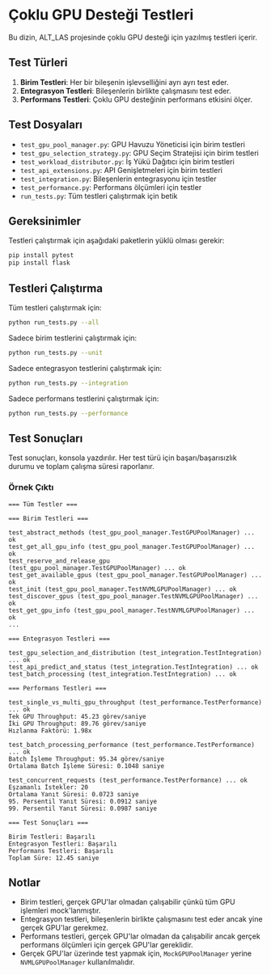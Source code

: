 # Çoklu GPU Desteği Testleri

Bu dizin, ALT_LAS projesinde çoklu GPU desteği için yazılmış testleri içerir.

## Test Türleri

1. **Birim Testleri**: Her bir bileşenin işlevselliğini ayrı ayrı test eder.
2. **Entegrasyon Testleri**: Bileşenlerin birlikte çalışmasını test eder.
3. **Performans Testleri**: Çoklu GPU desteğinin performans etkisini ölçer.

## Test Dosyaları

- `test_gpu_pool_manager.py`: GPU Havuzu Yöneticisi için birim testleri
- `test_gpu_selection_strategy.py`: GPU Seçim Stratejisi için birim testleri
- `test_workload_distributor.py`: İş Yükü Dağıtıcı için birim testleri
- `test_api_extensions.py`: API Genişletmeleri için birim testleri
- `test_integration.py`: Bileşenlerin entegrasyonu için testler
- `test_performance.py`: Performans ölçümleri için testler
- `run_tests.py`: Tüm testleri çalıştırmak için betik

## Gereksinimler

Testleri çalıştırmak için aşağıdaki paketlerin yüklü olması gerekir:

```bash
pip install pytest
pip install flask
```

## Testleri Çalıştırma

Tüm testleri çalıştırmak için:

```bash
python run_tests.py --all
```

Sadece birim testlerini çalıştırmak için:

```bash
python run_tests.py --unit
```

Sadece entegrasyon testlerini çalıştırmak için:

```bash
python run_tests.py --integration
```

Sadece performans testlerini çalıştırmak için:

```bash
python run_tests.py --performance
```

## Test Sonuçları

Test sonuçları, konsola yazdırılır. Her test türü için başarı/başarısızlık durumu ve toplam çalışma süresi raporlanır.

### Örnek Çıktı

```
=== Tüm Testler ===

=== Birim Testleri ===

test_abstract_methods (test_gpu_pool_manager.TestGPUPoolManager) ... ok
test_get_all_gpu_info (test_gpu_pool_manager.TestGPUPoolManager) ... ok
test_reserve_and_release_gpu (test_gpu_pool_manager.TestGPUPoolManager) ... ok
test_get_available_gpus (test_gpu_pool_manager.TestGPUPoolManager) ... ok
test_init (test_gpu_pool_manager.TestNVMLGPUPoolManager) ... ok
test_discover_gpus (test_gpu_pool_manager.TestNVMLGPUPoolManager) ... ok
test_get_gpu_info (test_gpu_pool_manager.TestNVMLGPUPoolManager) ... ok
...

=== Entegrasyon Testleri ===

test_gpu_selection_and_distribution (test_integration.TestIntegration) ... ok
test_api_predict_and_status (test_integration.TestIntegration) ... ok
test_batch_processing (test_integration.TestIntegration) ... ok

=== Performans Testleri ===

test_single_vs_multi_gpu_throughput (test_performance.TestPerformance) ... ok
Tek GPU Throughput: 45.23 görev/saniye
İki GPU Throughput: 89.76 görev/saniye
Hızlanma Faktörü: 1.98x

test_batch_processing_performance (test_performance.TestPerformance) ... ok
Batch İşleme Throughput: 95.34 görev/saniye
Ortalama Batch İşleme Süresi: 0.1048 saniye

test_concurrent_requests (test_performance.TestPerformance) ... ok
Eşzamanlı İstekler: 20
Ortalama Yanıt Süresi: 0.0723 saniye
95. Persentil Yanıt Süresi: 0.0912 saniye
99. Persentil Yanıt Süresi: 0.0987 saniye

=== Test Sonuçları ===

Birim Testleri: Başarılı
Entegrasyon Testleri: Başarılı
Performans Testleri: Başarılı
Toplam Süre: 12.45 saniye
```

## Notlar

- Birim testleri, gerçek GPU'lar olmadan çalışabilir çünkü tüm GPU işlemleri mock'lanmıştır.
- Entegrasyon testleri, bileşenlerin birlikte çalışmasını test eder ancak yine gerçek GPU'lar gerekmez.
- Performans testleri, gerçek GPU'lar olmadan da çalışabilir ancak gerçek performans ölçümleri için gerçek GPU'lar gereklidir.
- Gerçek GPU'lar üzerinde test yapmak için, `MockGPUPoolManager` yerine `NVMLGPUPoolManager` kullanılmalıdır.
